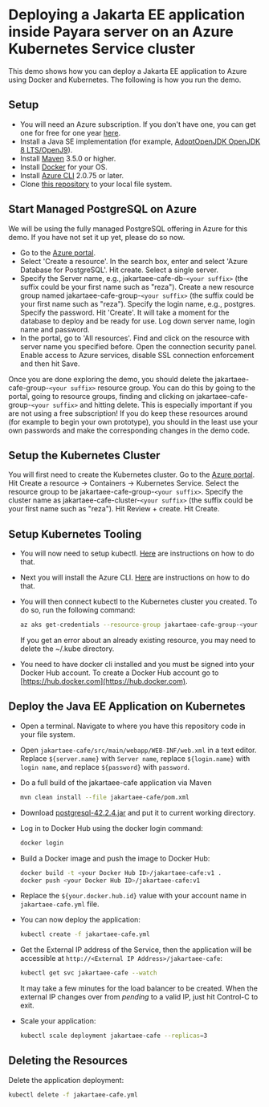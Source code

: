 # Deploying a Jakarta EE application inside Payara server on an Azure Kubernetes Service cluster

This demo shows how you can deploy a Jakarta EE application to Azure using Docker and Kubernetes. The following is how you run the demo.

## Setup

* You will need an Azure subscription. If you don't have one, you can get one for free for one year [here](https://azure.microsoft.com/free).
* Install a Java SE implementation (for example, [AdoptOpenJDK OpenJDK 8 LTS/OpenJ9](https://adoptopenjdk.net/?variant=openjdk8&jvmVariant=openj9)).
* Install [Maven](https://maven.apache.org/download.cgi) 3.5.0 or higher.
* Install [Docker](https://docs.docker.com/get-docker/) for your OS.
* Install [Azure CLI](https://docs.microsoft.com/cli/azure/install-azure-cli?view=azure-cli-latest&preserve-view=true) 2.0.75 or later.
* Clone [this repository](https://github.com/Azure-Samples/payara-on-aks) to your local file system.

## Start Managed PostgreSQL on Azure

We will be using the fully managed PostgreSQL offering in Azure for this demo. If you have not set it up yet, please do so now.

* Go to the [Azure portal](http://portal.azure.com).
* Select 'Create a resource'. In the search box, enter and select 'Azure Database for PostgreSQL'. Hit create. Select a single server.
* Specify the Server name, e.g., jakartaee-cafe-db-`<your suffix>` (the suffix could be your first name such as "reza"). Create a new resource group named jakartaee-cafe-group-`<your suffix>` (the suffix could be your first name such as "reza"). Specify the login name, e.g., postgres. Specify the password. Hit 'Create'. It will take a moment for the database to deploy and be ready for use. Log down server name, login name and password.
* In the portal, go to 'All resources'. Find and click on the resource with server name you specified before. Open the connection security panel. Enable access to Azure services, disable SSL connection enforcement and then hit Save.

Once you are done exploring the demo, you should delete the jakartaee-cafe-group-`<your suffix>` resource group. You can do this by going to the portal, going to resource groups, finding and clicking on jakartaee-cafe-group-`<your suffix>` and hitting delete. This is especially important if you are not using a free subscription! If you do keep these resources around (for example to begin your own prototype), you should in the least use your own passwords and make the corresponding changes in the demo code.

## Setup the Kubernetes Cluster

You will first need to create the Kubernetes cluster. Go to the [Azure portal](http://portal.azure.com). Hit Create a resource -> Containers -> Kubernetes Service. Select the resource group to be jakartaee-cafe-group-`<your suffix>`. Specify the cluster name as jakartaee-cafe-cluster-`<your suffix>` (the suffix could be your first name such as "reza"). Hit Review + create. Hit Create.

## Setup Kubernetes Tooling

* You will now need to setup kubectl. [Here](https://kubernetes.io/docs/tasks/tools/install-kubectl/) are instructions on how to do that.
* Next you will install the Azure CLI. [Here](https://docs.microsoft.com/cli/azure/install-azure-cli?view=azure-cli-latest) are instructions on how to do that.
* You will then connect kubectl to the Kubernetes cluster you created. To do so, run the following command:

  ```bash
  az aks get-credentials --resource-group jakartaee-cafe-group-<your suffix> --name jakartaee-cafe-cluster-<your suffix>
  ```

  If you get an error about an already existing resource, you may need to delete the ~/.kube directory.
* You need to have docker cli installed and you must be signed into your Docker Hub account. To create a Docker Hub account go to [https://hub.docker.com](https://hub.docker.com).

## Deploy the Java EE Application on Kubernetes

* Open a terminal. Navigate to where you have this repository code in your file system.
* Open `jakartaee-cafe/src/main/webapp/WEB-INF/web.xml` in a text editor. Replace `${server.name}` with `Server name`, replace  `${login.name}` with `login name`, and replace `${password}` with `password`.
* Do a full build of the jakartaee-cafe application via Maven

  ```bash
  mvn clean install --file jakartaee-cafe/pom.xml
  ```

* Download [postgresql-42.2.4.jar](https://repo1.maven.org/maven2/org/postgresql/postgresql/42.2.4/postgresql-42.2.4.jar) and put it to current working directory.
* Log in to Docker Hub using the docker login command:

  ```bash
  docker login
  ```

* Build a Docker image and push the image to Docker Hub:

  ```bash
  docker build -t <your Docker Hub ID>/jakartaee-cafe:v1 .
  docker push <your Docker Hub ID>/jakartaee-cafe:v1
  ```

* Replace the `${your.docker.hub.id}` value with your account name in `jakartaee-cafe.yml` file.
* You can now deploy the application:

   ```bash
   kubectl create -f jakartaee-cafe.yml
   ```

* Get the External IP address of the Service, then the application will be accessible at `http://<External IP Address>/jakartaee-cafe`:

  ```bash
  kubectl get svc jakartaee-cafe --watch
  ```

  It may take a few minutes for the load balancer to be created. When the external IP changes over from *pending* to a valid IP, just hit Control-C to exit.

* Scale your application:

  ```bash
  kubectl scale deployment jakartaee-cafe --replicas=3
  ```

## Deleting the Resources

Delete the application deployment:

```bash
kubectl delete -f jakartaee-cafe.yml
```

